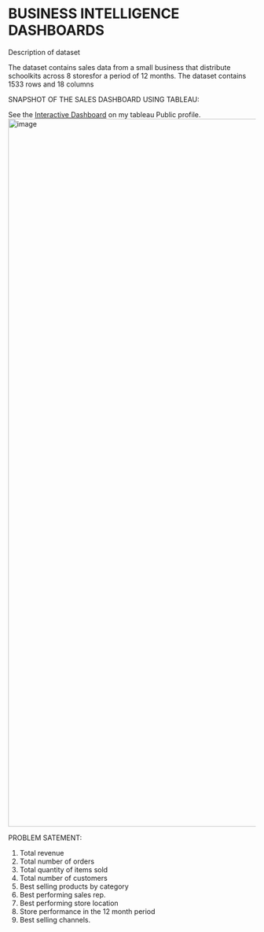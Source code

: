 # BUSINESS INTELLIGENCE DASHBOARDS 

Description of dataset

The dataset contains sales data from a small business that distribute schoolkits across 8 storesfor a period of 12 months.
The dataset contains 1533 rows and 18 columns 

SNAPSHOT OF THE SALES DASHBOARD USING TABLEAU:

See the   [Interactive Dashboard](https://public.tableau.com/app/profile/habeeb.lanlokun3089/viz/Schoolkitsalesdashboard/Salesdashboard?publish=yes>) on my tableau Public profile.
<img width="1440" alt="image" src="https://user-images.githubusercontent.com/105416839/230021085-2f16ef5b-cabe-4299-b289-bd706dd33991.png">

PROBLEM SATEMENT:
1. Total revenue
2. Total number of orders
3. Total quantity of items sold
4. Total number of customers
5. Best selling products by category
6. Best performing sales rep.
7. Best performing store location
8. Store performance in the 12 month period 
9. Best selling channels.





 

